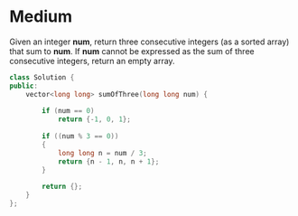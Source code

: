 # Medium

Given an integer **num**, return three consecutive integers (as a sorted array) that sum to **num**. If **num** cannot be expressed as the sum of three consecutive integers, return an empty array.

```cpp
class Solution {
public:
    vector<long long> sumOfThree(long long num) {
        
        if (num == 0)
            return {-1, 0, 1};
        
        if ((num % 3 == 0))
        {
            long long n = num / 3;
            return {n - 1, n, n + 1};
        }
        
        return {};
    }
};
```
